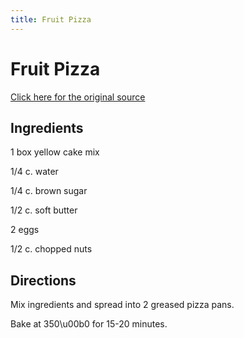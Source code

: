 ```yaml
---
title: Fruit Pizza
---
```


<head>
<meta charset="UTF-8">
</head>
<h1>Fruit Pizza</h1>
<a href="http://www.cookbooks.com/Recipe-Details.aspx?id=28243/">Click here for the original source</a>
<h2>Ingredients</h2>
<p></p>
<p>1 box yellow cake mix</p>
<p> </p>
<p>1/4 c. water</p>
<p> </p>
<p>1/4 c. brown sugar</p>
<p> </p>
<p>1/2 c. soft butter</p>
<p> </p>
<p>2 eggs</p>
<p> </p>
<p>1/2 c. chopped nuts</p>
<p></p>
<h2>Directions</h2>

<p></p>
<p>Mix ingredients and spread into 2 greased pizza pans.</p>
<p> </p>
<p>Bake at 350\u00b0 for 15-20 minutes.</p>
<p></p>
